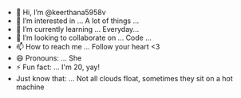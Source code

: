 - 👋 Hi, I’m @keerthana5958v  
- 👀 I’m interested in ... A lot of things ...  
- 🌱 I’m currently learning ... Everyday...    
- 💞️ I’m looking to collaborate on ... Code ...   
- 📫 How to reach me ... Follow your heart <3  
- 😄 Pronouns: ... She  
- ⚡ Fun fact: ... I'm 20, yay!      
- Just know that: ... Not all clouds float, sometimes they sit on a hot machine    
 
<!--- 
keerthana5958v/keerthana5958v is a ✨ special ✨ repository because its `README.md` (this file) appears on your GitHub profile.
You can click the Preview link to take a look at your changes.
--->
